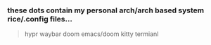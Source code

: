 ### these dots contain my personal arch/arch based system rice/.config files...

 > hypr
 > waybar
 > doom emacs/doom
 > kitty termianl
